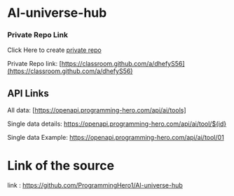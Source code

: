 # AI-universe-hub

### Private Repo Link
Click Here to create [private repo](https://classroom.github.com/a/dhefyS56)

Private Repo link: [https://classroom.github.com/a/dhefyS56](https://classroom.github.com/a/dhefyS56)


## API Links
All data: [https://openapi.programming-hero.com/api/ai/tools]

Single data details: https://openapi.programming-hero.com/api/ai/tool/${id}

Single data Example: https://openapi.programming-hero.com/api/ai/tool/01

# Link of the source

link : https://github.com/ProgrammingHero1/AI-universe-hub
